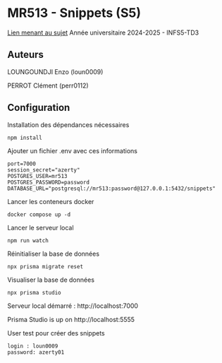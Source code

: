 # MR513 - Snippets (S5)

[Lien menant au sujet](https://iut-info.univ-reims.fr/users/nourrit/restricted/cours/mr513/tp03.html)
Année universitaire 2024-2025 - INFS5-TD3

## Auteurs

LOUNGOUNDJI Enzo (loun0009)

PERROT Clément (perr0112)

## Configuration

Installation des dépendances nécessaires

```
npm install
```

Ajouter un fichier .env avec ces informations

```
port=7000
session_secret="azerty"
POSTGRES_USER=mr513
POSTGRES_PASSWORD=password
DATABASE_URL="postgresql://mr513:password@127.0.0.1:5432/snippets"
```
Lancer les conteneurs docker 
```
docker compose up -d
```

Lancer le serveur local
```
npm run watch
```

Réinitialiser la base de données
```
npx prisma migrate reset
```

Visualiser la base de données

```
npx prisma studio
```
Serveur local démarré : http://localhost:7000

Prisma Studio is up on http://localhost:5555

User test pour créer des snippets
```
login : loun0009
password: azerty01
```